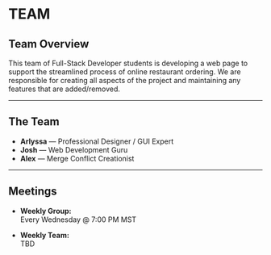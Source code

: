 # TEAM

## Team Overview  
This team of Full-Stack Developer students is developing a web page to support the streamlined process of online restaurant ordering. We are responsible for creating all aspects of the project and maintaining any features that are added/removed.

---

## The Team

- **Arlyssa** — Professional Designer / GUI Expert  
- **Josh** — Web Development Guru  
- **Alex** — Merge Conflict Creationist  

---

## Meetings

- **Weekly Group:**  
  Every Wednesday @ 7:00 PM MST  

- **Weekly Team:**  
  TBD  
